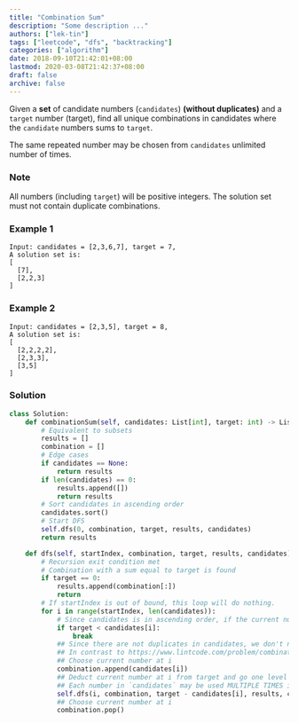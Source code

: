 ```yaml
---
title: "Combination Sum"
description: "Some description ..."
authors: ["lek-tin"]
tags: ["leetcode", "dfs", "backtracking"]
categories: ["algorithm"]
date: 2018-09-10T21:42:01+08:00
lastmod: 2020-03-08T21:42:37+08:00
draft: false
archive: false
---
```

Given a **set** of candidate numbers (`candidates`) **(without duplicates)** and a `target` number (target), find all unique combinations in candidates where the `candidate` numbers sums to `target`.

The same repeated number may be chosen from `candidates` unlimited number of times.

### Note

All numbers (including `target`) will be positive integers.
The solution set must not contain duplicate combinations.
### Example 1
```
Input: candidates = [2,3,6,7], target = 7,
A solution set is:
[
  [7],
  [2,2,3]
]
```
### Example 2
```
Input: candidates = [2,3,5], target = 8,
A solution set is:
[
  [2,2,2,2],
  [2,3,3],
  [3,5]
]
```
### Solution
```python
class Solution:
    def combinationSum(self, candidates: List[int], target: int) -> List[List[int]]:
        # Equivalent to subsets
        results = []
        combination = []
        # Edge cases
        if candidates == None:
            return results
        if len(candidates) == 0:
            results.append([])
            return results
        # Sort candidates in ascending order
        candidates.sort()
        # Start DFS
        self.dfs(0, combination, target, results, candidates)
        return results

    def dfs(self, startIndex, combination, target, results, candidates):
        # Recursion exit condition met
        # Combination with a sum equal to target is found
        if target == 0:
            results.append(combination[:])
            return
        # If startIndex is out of bound, this loop will do nothing.
        for i in range(startIndex, len(candidates)):
            # Since candidates is in ascending order, if the current number at i is already bigger than target, there is no need to continue. Abort the searching.
            if target < candidates[i]:
                break
            ## Since there are not duplicates in candidates, we don't need to add logic to skip dups
            ## In contrast to https://www.lintcode.com/problem/combination-sum/description
            ## Choose current number at i
            combination.append(candidates[i])
            ## Deduct current number at i from target and go one level deeper
            ## Each number in `candidates` may be used MULTIPLE TIMES in the combination, hence i
            self.dfs(i, combination, target - candidates[i], results, candidates)
            ## Choose current number at i
            combination.pop()
```